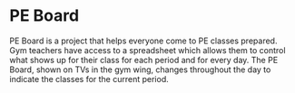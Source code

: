 # PE Board

PE Board is a project that helps everyone come to PE classes prepared. Gym teachers have access to a spreadsheet which allows them to control what shows up for their class for each period and for every day. The PE Board, shown on TVs in the gym wing, changes throughout the day to indicate the classes for the current period.
